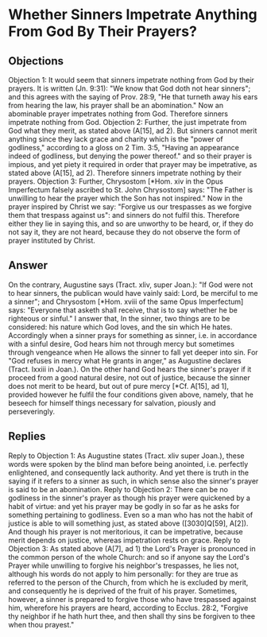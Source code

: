 # Whether Sinners Impetrate Anything From God By Their Prayers?
## Objections
Objection 1: It would seem that sinners impetrate nothing from God by their prayers. It is written (Jn. 9:31): "We know that God doth not hear sinners"; and this agrees with the saying of Prov. 28:9, "He that turneth away his ears from hearing the law, his prayer shall be an abomination." Now an abominable prayer impetrates nothing from God. Therefore sinners impetrate nothing from God.
Objection 2: Further, the just impetrate from God what they merit, as stated above (A[15], ad 2). But sinners cannot merit anything since they lack grace and charity which is the "power of godliness," according to a gloss on 2 Tim. 3:5, "Having an appearance indeed of godliness, but denying the power thereof." and so their prayer is impious, and yet piety it required in order that prayer may be impetrative, as stated above (A[15], ad 2). Therefore sinners impetrate nothing by their prayers.
Objection 3: Further, Chrysostom [*Hom. xiv in the Opus Imperfectum falsely ascribed to St. John Chrysostom] says: "The Father is unwilling to hear the prayer which the Son has not inspired." Now in the prayer inspired by Christ we say: "Forgive us our trespasses as we forgive them that trespass against us": and sinners do not fulfil this. Therefore either they lie in saying this, and so are unworthy to be heard, or, if they do not say it, they are not heard, because they do not observe the form of prayer instituted by Christ.
## Answer
On the contrary, Augustine says (Tract. xliv, super Joan.): "If God were not to hear sinners, the publican would have vainly said: Lord, be merciful to me a sinner"; and Chrysostom [*Hom. xviii of the same Opus Imperfectum] says: "Everyone that asketh shall receive, that is to say whether he be righteous or sinful."
I answer that, In the sinner, two things are to be considered: his nature which God loves, and the sin which He hates. Accordingly when a sinner prays for something as sinner, i.e. in accordance with a sinful desire, God hears him not through mercy but sometimes through vengeance when He allows the sinner to fall yet deeper into sin. For "God refuses in mercy what He grants in anger," as Augustine declares (Tract. lxxiii in Joan.). On the other hand God hears the sinner's prayer if it proceed from a good natural desire, not out of justice, because the sinner does not merit to be heard, but out of pure mercy [*Cf. A[15], ad 1], provided however he fulfil the four conditions given above, namely, that he beseech for himself things necessary for salvation, piously and perseveringly.
## Replies
Reply to Objection 1: As Augustine states (Tract. xliv super Joan.), these words were spoken by the blind man before being anointed, i.e. perfectly enlightened, and consequently lack authority. And yet there is truth in the saying if it refers to a sinner as such, in which sense also the sinner's prayer is said to be an abomination.
Reply to Objection 2: There can be no godliness in the sinner's prayer as though his prayer were quickened by a habit of virtue: and yet his prayer may be godly in so far as he asks for something pertaining to godliness. Even so a man who has not the habit of justice is able to will something just, as stated above ([3030]Q[59], A[2]). And though his prayer is not meritorious, it can be impetrative, because merit depends on justice, whereas impetration rests on grace.
Reply to Objection 3: As stated above (A[7], ad 1) the Lord's Prayer is pronounced in the common person of the whole Church: and so if anyone say the Lord's Prayer while unwilling to forgive his neighbor's trespasses, he lies not, although his words do not apply to him personally: for they are true as referred to the person of the Church, from which he is excluded by merit, and consequently he is deprived of the fruit of his prayer. Sometimes, however, a sinner is prepared to forgive those who have trespassed against him, wherefore his prayers are heard, according to Ecclus. 28:2, "Forgive thy neighbor if he hath hurt thee, and then shall thy sins be forgiven to thee when thou prayest."